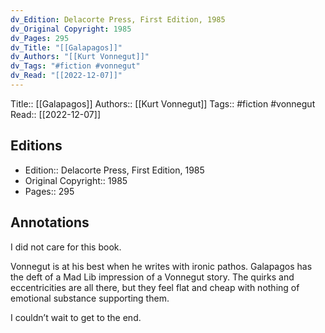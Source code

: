 ```yaml
---
dv_Edition: Delacorte Press, First Edition, 1985
dv_Original Copyright: 1985
dv_Pages: 295
dv_Title: "[[Galapagos]]"
dv_Authors: "[[Kurt Vonnegut]]"
dv_Tags: "#fiction #vonnegut"
dv_Read: "[[2022-12-07]]"
---
```

Title:: [[Galapagos]]
Authors:: [[Kurt Vonnegut]]
Tags:: #fiction #vonnegut 
Read:: [[2022-12-07]]

## Editions
- Edition:: Delacorte Press, First Edition, 1985
- Original Copyright:: 1985
- Pages:: 295

## Annotations

I did not care for this book.   
  
Vonnegut is at his best when he writes with ironic pathos. Galapagos has the deft of a Mad Lib impression of a Vonnegut story. The quirks and eccentricities are all there, but they feel flat and cheap with nothing of emotional substance supporting them.   
  
I couldn’t wait to get to the end.